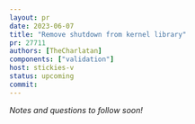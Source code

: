 ```yaml
---
layout: pr
date: 2023-06-07
title: "Remove shutdown from kernel library"
pr: 27711
authors: [TheCharlatan]
components: ["validation"]
host: stickies-v
status: upcoming
commit:
---
```


_Notes and questions to follow soon!_

<!-- TODO: Before meeting, add notes and questions
## Notes



## Questions

1. Did you review the PR? [Concept ACK, approach ACK, tested ACK, or NACK](https://github.com/bitcoin/bitcoin/blob/master/CONTRIBUTING.md#peer-review)? What was your review approach?
-->


<!-- TODO: After meeting, uncomment and add meeting log between the irc tags
## Meeting Log

{% irc %}
{% endirc %}
-->
